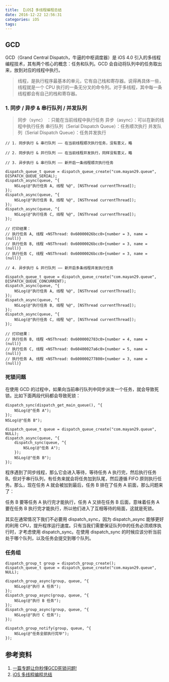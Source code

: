 ```yaml
---
title: 【iOS】多线程编程总结
date: 2016-12-22 12:56:31
categories: iOS
tags:
---
```



## GCD

GCD（Grand Central Dispatch，牛逼的中枢调度器）是 iOS 4.0 引入的多线程编程技术，其有两个核心的概念：任务和队列。GCD 会自动将队列中的任务取出来，放到对应的线程中执行。

> 线程，是执行程序最基本的单元，它有自己栈和寄存器。说得再具体一些，线程就是一个 CPU 执行的一条无分叉的命令列。对于多线程，其中每一条线程都会有自己的栈和寄存器。

### 1. 同步 / 异步 & 串行队列 / 并发队列

> 同步（sync） ：只能在当前线程中执行任务
> 异步（async）：可以在新的线程中执行任务
> 串行队列（Serial Dispatch Queue）：任务顺次执行
> 并发队列（Serial Dispatch Queue）：任务并发执行

```objc
// 1. 同步执行 & 串行队列 —— 在当前线程顺次执行任务，没有意义，略

// 2. 同步执行 & 并行队列 —— 在当前线程并发执行，同样没有意义，略
    
// 3. 异步执行 & 串行队列 —— 新开启一条线程顺次执行任务
    
dispatch_queue_t queue = dispatch_queue_create("com.mayan29.queue", DISPATCH_QUEUE_SERIAL);
dispatch_async(queue, ^{
    NSLog(@"执行任务 A, 线程 %@", [NSThread currentThread]);
});
dispatch_async(queue, ^{
    NSLog(@"执行任务 B, 线程 %@", [NSThread currentThread]);
});
dispatch_async(queue, ^{
    NSLog(@"执行任务 C, 线程 %@", [NSThread currentThread]);
});
    
// 打印结果：
// 执行任务 A, 线程 <NSThread: 0x60000026bcc0>{number = 3, name = (null)}
// 执行任务 B, 线程 <NSThread: 0x60000026bcc0>{number = 3, name = (null)}
// 执行任务 C, 线程 <NSThread: 0x60000026bcc0>{number = 3, name = (null)}
    
// 4. 异步执行 & 并行队列 —— 新开启多条线程并发执行任务
    
dispatch_queue_t queue = dispatch_queue_create("com.mayan29.queue", DISPATCH_QUEUE_CONCURRENT);
dispatch_async(queue, ^{
    NSLog(@"执行任务 A, 线程 %@", [NSThread currentThread]);
});
dispatch_async(queue, ^{
    NSLog(@"执行任务 B, 线程 %@", [NSThread currentThread]);
});
dispatch_async(queue, ^{
    NSLog(@"执行任务 C, 线程 %@", [NSThread currentThread]);
});
    
// 打印结果：
// 执行任务 B, 线程 <NSThread: 0x6000002783c0>{number = 4, name = (null)}
// 执行任务 C, 线程 <NSThread: 0x60400027a6c0>{number = 5, name = (null)}
// 执行任务 A, 线程 <NSThread: 0x600000277800>{number = 3, name = (null)}
```











### 死锁问题

在使用 GCD 的过程中，如果向当前串行队列中同步派发一个任务，就会导致死锁。比如下面两段代码都会导致死锁：

```objc
dispatch_sync(dispatch_get_main_queue(), ^{
    NSLog(@"任务 A");
});    
NSLog(@"任务 B");
```

```objc
dispatch_queue_t queue = dispatch_queue_create("com.mayan29.queue", NULL);
dispatch_async(queue, ^{
    dispatch_sync(queue, ^{
        NSLog(@"任务 A");
    });
    NSLog(@"任务 B");
});
```

程序遇到了同步线程，那么它会进入等待，等待任务 A 执行完，然后执行任务 B。但对于串行队列，有任务来就会将任务加到队尾，然后遵循 FIFO 原则执行任务。那么，现在任务 A 就会被加到最后，任务 B 排在了任务 A 前面，那么问题来了：

任务 B 要等任务 A 执行完才能执行，任务 A 又排在任务 B 后面，意味着任务 A 要在任务 B 执行完才能执行，所以他们进入了互相等待的局面，这就是死锁。

其实在通常情况下我们不必要用 dispatch_sync，因为 dispatch_async 能够更好的利用 CPU，提升程序运行速度。只有当我们需要保证队列中的任务必须顺序执行时，才考虑使用 dispatch_sync。在使用 dispatch_sync 的时候应该分析当前处于哪个队列，以及任务会提交到哪个队列。

### 任务组

```objc
dispatch_group_t group = dispatch_group_create();
dispatch_queue_t queue = dispatch_queue_create("com.mayan29.queue", NULL);

dispatch_group_async(group, queue, ^{
    NSLog(@"执行 A 任务");
});
dispatch_group_async(group, queue, ^{
    NSLog(@"执行 B 任务");
});
dispatch_group_async(group, queue, ^{
    NSLog(@"执行 C 任务");
});

dispatch_group_notify(group, queue, ^{
    NSLog(@"任务全部执行完毕");
});
```


## 参考资料

1. [一篇专题让你秒懂GCD死锁问题!](https://www.jianshu.com/p/201ccb40a3f8)
2. [iOS 多线程编程总结](https://bestswifter.com/multithreadconclusion/#)









